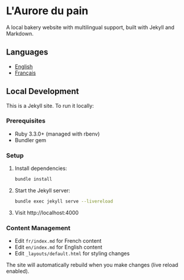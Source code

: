 # L'Aurore du pain

A local bakery website with multilingual support, built with Jekyll and Markdown.

## Languages
- [English](/en/)
- [Français](/fr/)

## Local Development

This is a Jekyll site. To run it locally:

### Prerequisites
- Ruby 3.3.0+ (managed with rbenv)
- Bundler gem

### Setup
1. Install dependencies:
   ```bash
   bundle install
   ```

2. Start the Jekyll server:
   ```bash
   bundle exec jekyll serve --livereload
   ```

3. Visit http://localhost:4000

### Content Management
- Edit `fr/index.md` for French content
- Edit `en/index.md` for English content
- Edit `_layouts/default.html` for styling changes

The site will automatically rebuild when you make changes (live reload enabled).
